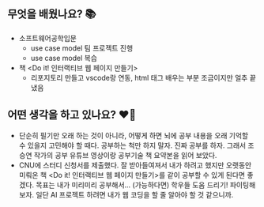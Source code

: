 ## 무엇을 배웠나요? 📚
- 소프트웨어공학입문
    - use case model 팀 프로젝트 진행
    - use case model 복습
- 책 <Do it! 인터랙티브 웹 페이지 만들기>
    - 리포지토리 만들고 vscode랑 연동, html 태그 배우는 부분 조금이지만 얼추 끝냈음

## 어떤 생각을 하고 있나요? ❤️‍🔥
- 단순히 필기만 오래 하는 것이 아니라, 어떻게 하면 뇌에 공부 내용을 오래 기억할 수 있을지 고민해야 할 때다. 공부하는 척만 하지 말자. 진짜 공부를 하자. 그래서 조승연 작가의 공부 유튜브 영상이랑 공부기술 책 요약본을 읽어 보았다.
- CNU에 스터디 신청서를 제출했다. 잘 받아들여져서 내가 하려고 했지만 오랫동안 미뤄온 책 <Do it! 인터랙티브 웹 페이지 만들기>를 같이 공부할 수 있게 된다면 좋겠다. 목표는 내가 미리미리 공부해서... (가능하다면) 학우들 도움 드리기! 파이팅해 보자. 일단 AI 프로젝트 하려면 내가 웹 코딩을 할 줄 알아야 할 것 같으니까.